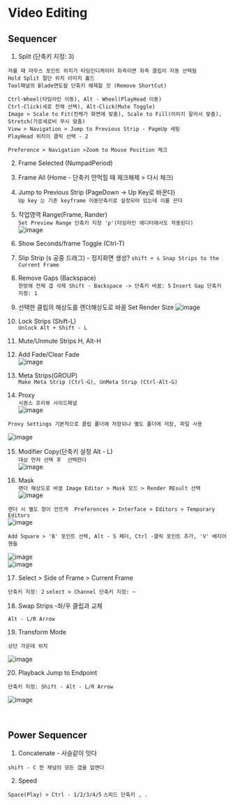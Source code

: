 Video Editing
===============

Sequencer 
----------------------

1. Split (단축키 지정: 3)  

```
자를 때 마우스 포인트 위치가 타임인디케이터 좌측이면 좌측 클립이 자동 선택됨
Hold Split 절단 위치 이미지 홀드
Tool패널의 Blade면도칼 단축키 해제할 것 (Remove ShortCut)

Ctrl-Wheel(타임라인 이동), Alt - Wheel(PlayHead 이동)
Ctrl-Click(세로 전체 선택), Alt-Click(Mute Toggle)
Image > Scale to Fit(전체가 화면에 맞춤), Scale to Fill(이미지 잘라서 맞춤), Stretch(가로세로비 무시 맞춤)
View > Navigation > Jump to Previous Strip - PageUp 세팅
PlayHead 위치이 클릭 선택 - 2

Preference > Navigation >Zoom to Mouse Position 체크
```

2. Frame Selected (NumpadPeriod)  

3. Frame All (Home - 단축키 안먹힐 때 체크해제 > 다시 체크)  

4. Jump to Previous Strip (PageDown -> Up Key로 바꾼다)  
`Up key 는 기존 keyframe 이동단축키로 설정되어 있는데 이를 끈다`  

5. 작업영역 Range(Frame, Rander)  
`Set Preview Range 단축키 지정 'p'(타임라인 에디터에서도 작동된다)`  
![image](https://user-images.githubusercontent.com/30430227/137090165-cd93dd8a-d48f-4dd6-adb0-1d879dce67af.png)  

6. Show Seconds/frame Toggle (Ctrl-T)  

7. Slip Strip (s 공중 드래그) - 정지화면 생성?
`shift + s Snap Strips to the Current Frame`  

8. Remove Gaps (Backspace)  
`한방에 전체 갭 삭제 Shift - Backspace -> 단축키 바꿈: 5`
`Insert Gap 단축키 지정: 1`

9. 선택한 클립의 해상도를 랜더해상도로 바꿈 Set Render Size 
![image](https://user-images.githubusercontent.com/30430227/137072813-3d788639-7703-4b4c-9959-c3a6d8bee442.png)  

10. Lock Strips (Shift-L)  
`Unlock Alt + Shift - L`  

11. Mute/Unmute Strips H, Alt-H  

12. Add Fade/Clear Fade  
![image](https://user-images.githubusercontent.com/30430227/137073202-9cf68a07-203d-4cff-a1a4-2f4607bfcb2b.png)  

13. Meta Strips(GROUP)  
`Make Meta Strip (Ctrl-G), UnMeta Strip (Ctrl-Alt-G)`  

14. Proxy  
`시퀀스 프리뷰 사이드패널`  
![image](https://user-images.githubusercontent.com/30430227/137074894-9ade0600-7284-4e14-b0e8-1b50cf145ce6.png)  

`Proxy Settings 기본적으로 클립 폴더에 저장되나 별도 폴더에 저장, 파일 사용`  

![image](https://user-images.githubusercontent.com/30430227/137075264-632ca7e7-278e-4fec-ad77-414c1e3fcc5f.png)  


15. Modifier Copy(단축키 설정 Alt - L)  
`대상 먼저 선택 후  선택한다`  
![image](https://user-images.githubusercontent.com/30430227/137083928-c2367dd1-721e-4a9a-a990-0a68d62f2ef9.png)  

16. Mask  
`랜더 해상도로 바꿈 Image Editor > Mask 모드 > Render REsult 선택 `  
![image](https://user-images.githubusercontent.com/30430227/137091324-f54f9fcd-daf9-4979-ba7d-20cfe24c938a.png)  

`랜더 시 별도 창이 안뜨게  Preferences > Interface > Editors > Temporary Editors`  
![image](https://user-images.githubusercontent.com/30430227/137091855-4bc7a7e3-d33b-4cd3-986c-a0b8789e5a8b.png)  

`Add Square > 'B' 포인트 선택, Alt - S 페더, Ctrl -클릭 포인트 추가, 'V' 베지어 핸들`  

![image](https://user-images.githubusercontent.com/30430227/137093521-008e304b-5119-4468-a017-43b575834b81.png)  
![image](https://user-images.githubusercontent.com/30430227/137093881-6633229e-36d0-4af6-8f8b-463039dcb068.png)  

17. Select > Side of Frame > Current Frame

`단축키 지정: 2`
`select > Channel 단축키 지정: ~`

18. Swap Strips -좌/우 클립과 교체

`Alt - L/R Arrow`

19. Transform Mode

`상단 가운데 위치`

![image](https://user-images.githubusercontent.com/30430227/140476168-21d5090d-7a3d-47ff-8c09-47b91a493e0f.png)

20. Playback Jump to Endpoint

`단축키 지정: Shift - Alt - L/R Arrow`

![image](https://user-images.githubusercontent.com/30430227/140483461-de4ac690-b31d-4a1c-8ca0-9af9b5d4d32c.png)

<br>

Power Sequencer
------------------

1. Concatenate - 사슬같이 잇다

`shift - C 한 채널의 모든 갭을 없앤다`

2. Speed

`Space(Play) > Ctrl - 1/2/3/4/5`
`스피드 단축키 , .`
